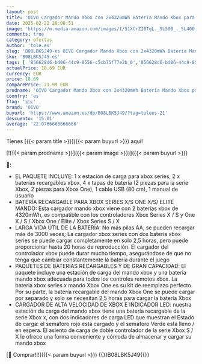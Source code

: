 ```yaml
---
layout: post
title: 'OIVO Cargador Mando Xbox con 2x4320mWh Bateria Mando Xbox para Xbox One/Series X/S  Bateria Mando Xbox Series X para Mando Xbox Series X/S/One  Negro'
date: 2025-02-22 20:08:51
image: 'https://m.media-amazon.com/images/I/51XCrZI8TgL._SL500_._SL400_.jpg'
comments: true
category: ofertas
author: 'tole.es'
slug: 'B08LBK5J49-es OIVO Cargador Mando Xbox con 2x4320mWh Bateria Mando Xbox...'
sku: 'B08LBK5J49-es'
tags: [ '856628d6-bd06-44c9-8556-c5cb75f77e2b_0','856628d6-bd06-44c9-8556-c5cb75f77e2b_8201','Accesorios para PS4, Xbox One y Nintendo Switch','Accesorios para Xbox One','Accesorios para Xbox Series X y S','Arborist Merchandising Root','Baterías y cargadores para Xbox One','Baterías y cargadores para Xbox Series X y S','Cargadores para Xbox One','Cargadores para Xbox Series X y S','Hardware y juegos para Xbox One','Hardware y juegos para Xbox Series X y S','Self Service','Special Features Stores','Videojuegos','oivo','xbox','🇪🇸', ]
actualPrice: 18.69 EUR
currency: EUR
price: 18.69
comparePrice: 21.99 EUR
prodname: 'OIVO Cargador Mando Xbox con 2x4320mWh Bateria Mando Xbox para Xbox One/Series X/S  Bateria Mando Xbox Series X para Mando Xbox Series X/S/One  Negro'
country: 'es'
flag: '🇪🇸'
brand: 'OIVO'
buyurl: 'https://www.amazon.es/dp/B08LBK5J49/?tag=tolees-21'
descuento: '15.01'
average: '22.0766666666666'
---
```


Tienes [{{< param title >}}]({{< param buyurl >}}) aqui!

[![{{< param prodname >}}]({{< param image >}})]({{< param buyurl >}})

🔎:

- EL PAQUETE INCLUYE: 1 x estación de carga para xbox series, 2 x baterías recargables xbox, 4 x tapas de batería (2 piezas para la serie Xbox, 2 piezas para Xbox One), 1 cable USB (80 cm), 1 manual de usuario
- BATERÍA RECARGABLE PARA XBOX SERIES X/S ONE X/S/ ELITE MANDO: Esta cargador mando xbox viene con 2 baterías xbox de 4320mWh, es compatible con los controladores Xbox Series X / S y One X / S / Xbox One / Elite / Xbox Series S / X
- LARGA VIDA ÚTIL DE LA BATERÍA: No más pilas AA, se pueden recargar más de 3000 veces; La cargador xbox series con dos batería xbox series se puede cargar completamente en solo 2,5 horas, pero puede proporcionar hasta 20 horas de reproducción. El cargador del controlador xbox puede durar mucho tiempo, asegurándose de que no tenga que cambiar constantemente la batería durante el juego
- PAQUETES DE BATERÍAS RECARGABLES Y DE GRAN CAPACIDAD: El paquete incluye una estación de carga del mando xbox y una bateria mando xbox adecuada para todos los controles remotos xbox. La bateria xbox series x mando Xbox One es su kit de reemplazo perfecto. Por su parte, la batería recargable del mando Xbox One se puede cargar por separado y solo se necesitan 2,5 horas para cargar la batería Xbox
- CARGADOR DE ALTA VELOCIDAD DE XBOX E INDICADOR LED: nuestra estación de carga del mando xbox tiene una batería recargable de la serie Xbox x, con dos indicadores de carga LED que muestran el Estado de carga: el semáforo rojo está cargado y el semáforo Verde está lleno / en espera. El asiento de carga de doble controlador de la serie Xbox S / X le ofrece una forma conveniente y cómoda de almacenar y cargar su mando xbox

[🛒 Comprar!!!]({{< param buyurl >}})
{{<world>}}B08LBK5J49{{</world>}}
